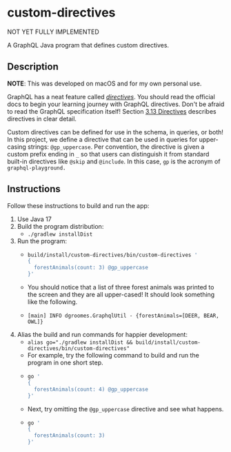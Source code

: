 # custom-directives

NOT YET FULLY IMPLEMENTED

A GraphQL Java program that defines custom directives.

## Description

**NOTE**: This was developed on macOS and for my own personal use.

GraphQL has a neat feature called [_directives_](https://graphql.org/learn/queries/#directives). You should read the
official docs to begin your learning journey with GraphQL directives. Don't be afraid to read the GraphQL specification
itself! Section [3.13 Directives](https://spec.graphql.org/October2021/#sec-Type-System.Directives) describes directives
in clear detail.

Custom directives can be defined for use in the schema, in queries, or both! In this project, we define a directive that
can be used in queries for upper-casing strings: `@gp_uppercase`. Per convention, the directive is given a custom prefix
ending in `_` so that users can distinguish it from standard built-in directives like `@skip` and `@include`. In this
case, `gp` is the acronym of `graphql-playground.`

## Instructions

Follow these instructions to build and run the app:

1. Use Java 17
2. Build the program distribution:
    * `./gradlew installDist`
3. Run the program:
    * ```bash
      build/install/custom-directives/bin/custom-directives ' 
      {
        forestAnimals(count: 3) @gp_uppercase
      }'
      ```
    * You should notice that a list of three forest animals was printed to the screen and they are all upper-cased! It
      should look something like the following.
    * ```text
      [main] INFO dgroomes.GraphqlUtil - {forestAnimals=[DEER, BEAR, OWL]}
      ```
4. Alias the build and run commands for happier development:
    * `alias go="./gradlew installDist && build/install/custom-directives/bin/custom-directives"`
    * For example, try the following command to build and run the program in one short step.
    * ```bash
      go ' 
      {
        forestAnimals(count: 4) @gp_uppercase
      }'
      ```
    * Next, try omitting the `@gp_uppercase` directive and see what happens.  
    * ```bash
      go ' 
      {
        forestAnimals(count: 3)
      }'
      ```    
